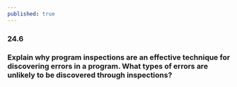 ```yaml
---
published: true
---
```

### 24.6
### Explain why program inspections are an effective technique for discovering errors in a program. What types of errors are unlikely to be discovered through inspections?

